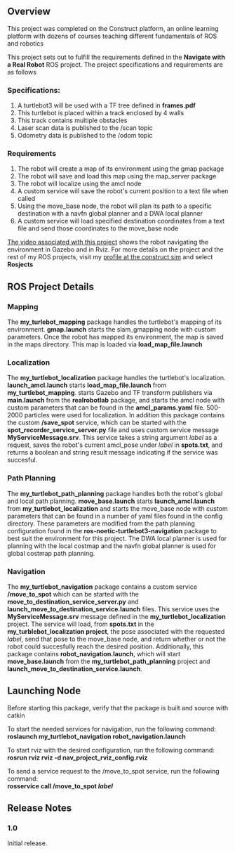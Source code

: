 ## Overview 

This project was completed on the Construct platform, an online learning platform with dozens of courses teaching different fundamentals of ROS and robotics

This project sets out to fulfill the requirements defined in the **Navigate with a Real Robot** ROS project. The project specifications and requirements are as follows

### Specifications: 
1. A turtlebot3 will be used with a TF tree defined in **frames.pdf**
2. This turtlebot is placed within a track enclosed by 4 walls
3. This track contains multiple obstacles
4. Laser scan data is published to the /scan topic
5. Odometry data is published to the /odom topic

### Requirements
1. The robot will create a map of its environment using the gmap package
2. The robot will save and load this map using the map_server package
3. The robot will localize using the amcl node
4. A custom service will save the robot's current position to a text file when called
5. Using the move_base node, the robot will plan its path to a specific destination with a navfn global planner and a DWA local planner
6. A custom service will load specified destination coordinates from a text file and send those coordinates to the move_base node

[The video associated with this project](video_turtlebot_navigation.mp4) shows the robot navigating the environment in Gazebo
and in Rviz. For more details on the project and the rest of my ROS projects, visit my [profile at the construct sim](https://app.theconstructsim.com/#/Profile/mchambliss) and select **Rosjects**

## ROS Project Details

### Mapping

The **my_turlebot_mapping** package handles the turtlebot's mapping of its environment. **gmap.launch**
starts the slam_gmapping node with custom parameters. Once the robot has mapped its environment, the map
is saved in the maps directory. This map is loaded via **load_map_file.launch**

### Localization

The **my_turtlebot_localization** package handles the turtlebot's localization. **launch_amcl.launch**
starts **load_map_file.launch** from **my_turtlebot_mapping**. starts Gazebo and TF transform publishers via **main.launch** from the **realrobotlab** package, and starts the amcl node with custom parameters
that can be found in the **amcl_params.yaml** file. 500-2000 particles were used for localization.
In addition this package contains the custom **/save_spot** service, which can be started with the **spot_recorder_service_server.py** file and uses custom service message **MyServiceMessage.srv**. This service takes a string
argument *label* as a request, saves the robot's current amcl_pose under *label* in **spots.txt**, and returns a boolean and string result message indicating if the service was succesful.

### Path Planning

The **my_turtlebot_path_planning** package handles both the robot's global and local path planning. **move_base.launch**
starts **launch_amcl.launch** from **my_turtlebot_localization** and starts the move_base node with custom parameters that can be found in a number of yaml files found in the config directory. These parameters are modified from the path planning configuration found in the **ros-noetic-turtlebot3-navigation** package to best suit the environment for this project.
The DWA local planner is used for planning with the local costmap and the navfn global planner is used for global costmap path planning.

### Navigation

The **my_turtlebot_navigation** package contains a custom service **/move_to_spot** which can be started with the **move_to_destination_service_server.py** and **launch_move_to_destination_service.launch** files. This service uses the **MyServiceMessage.srv** message defined in the **my_turtlebot_localization** project. The service will load, from **spots.txt** in the **my_turblebot_localization project**, the pose associated with the requested *label*, send that pose to the move_base node, and return whether or not the robot could succesfully reach the desired position. Additionally, this package contains **robot_navigation.launch**, which will start **move_base.launch** from the **my_turtlebot_path_planning** project and **launch_move_to_destination_service.launch**.

## Launching Node

Before starting this package, verify that the package is built and source with catkin

To start the needed services for navigation, run the following command:</br>
**roslaunch my_turtlebot_navigation robot_navigation.launch**

To start rviz with the desired configuration, run the following command:</br>
**rosrun rviz rviz -d nav_project_rviz_config.rviz**

To send a service request to the /move_to_spot service, run the following command:</br>
**rosservice call /move_to_spot *label***

## Release Notes

### 1.0

Initial release.
